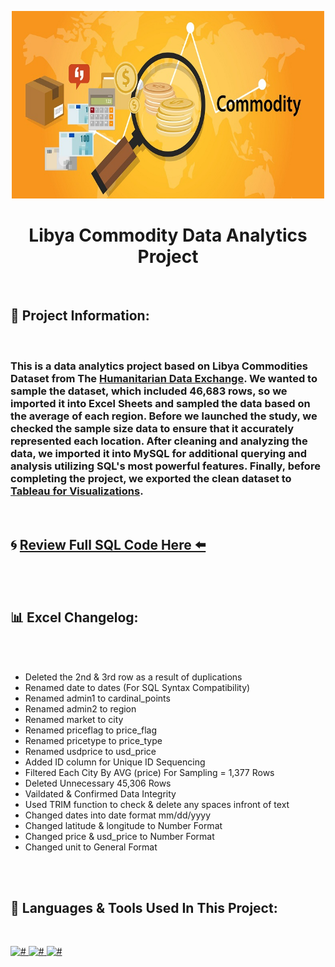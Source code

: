 <p align="center"><a href=""><img width="500" height="300" src="libya_commodity_SQL/project_banner.jpg" height="auto"/></a>

<h1 align="center">Libya Commodity Data Analytics Project</h1>

<br/>


## 💬 Project Information:

<br/>

 <h3>

This is a data analytics project based on Libya Commodities Dataset from The [Humanitarian Data Exchange](https://data.humdata.org/dataset/wfp-food-prices-for-libya). We wanted to sample the dataset, which included 46,683 rows, so we imported it into Excel Sheets and sampled the data based on the average of each region. Before we launched the study, we checked the sample size data to ensure that it accurately represented each location. After cleaning and analyzing the data, we imported it into MySQL for additional querying and analysis utilizing SQL's most powerful features. Finally, before completing the project, we exported the clean dataset to [Tableau for Visualizations](https://public.tableau.com/app/profile/rafik.arousi/viz/LibyaCommodityProject/Dashboard).

</h3>

<br/>

## 🌀 [Review Full SQL Code Here ⬅️](https://github.com/Rafik-Alarousi/ProjectPortfolio/blob/main/Libya_Commodity_Project/libya_commodity_SQL/libya_commodity.SQL)

<br/>
<br/>

## 📊 Excel Changelog:

<br/>
<br/>
 
- Deleted the 2nd & 3rd row as a result of duplications
- Renamed date to dates (For SQL Syntax Compatibility)
- Renamed admin1 to cardinal_points
- Renamed admin2 to region
- Renamed market to city
- Renamed priceflag to price_flag
- Renamed pricetype to price_type
- Renamed usdprice to usd_price
- Added ID column for Unique ID Sequencing
- Filtered Each City By AVG (price) For Sampling = 1,377 Rows
- Deleted Unnecessary 45,306 Rows
- Vaildated & Confirmed Data Integrity
- Used TRIM function to check & delete any spaces infront of text
- Changed dates into date format mm/dd/yyyy
- Changed latitude & longitude to Number Format
- Changed price & usd_price to Number Format
- Changed unit to General Format

<br/>
<br/>


## 🚀 Languages & Tools Used In This Project:

<br/>

<p align="left">
    <a href="https://www.mysql.com/" target="_blank"> <img src="https://img.icons8.com/color/48/000000/mysql-logo.png" alt="#" width="50" height="50"/> </a>
    <a href="https://www.microsoft.com/en-us/microsoft-365/excel" target="_blank"> <img src="https://img.icons8.com/color/50/000000/ms-excel.png" alt="#" width="43" height="43"/> </a>
    <a href="https://www.tableau.com/" target="_blank"> <img src="https://img.icons8.com/color/48/000000/tableau-software.png" alt="#" width="43" height="43"/> </a>
</p>
